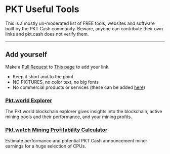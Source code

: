 # PKT Useful Tools

This is a mostly un-moderated list of FREE tools, websites and software built by the PKT Cash community. Beware, anyone can contribute their own links and pkt.cash does not verify them.

---
## Add yourself
Make a [Pull Request](https://docs.github.com/en/github/collaborating-with-pull-requests/proposing-changes-to-your-work-with-pull-requests/creating-a-pull-request) to [This page](https://github.com/pkt-cash/pkt-docs/blob/main/docs/useful_tools.md) to add your link.

* Keep it short and to the point
* NO PICTURES, no color text, no big fonts
* No commercial products or services (these can be added [here](https://docs.pkt.cash/en/latest/commercial/))

### [Pkt.world Explorer](http://pkt.world/explorer)
The Pkt.world blockchain explorer gives insights into the blockchain, active mining pools and their performance, and your mining profits.

### [Pkt.watch Mining Profitability Calculator](http://calculator.pkt.watch/)
Estimate performance and potential PKT Cash announcement miner earnings for a huge selection of CPUs.
